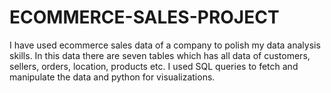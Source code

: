 # ECOMMERCE-SALES-PROJECT
I have used ecommerce sales data of a company to polish my data analysis skills. In this data there are seven tables which has all data of customers, sellers, orders, location, products etc. I used SQL queries to fetch and manipulate the data and python for visualizations.
